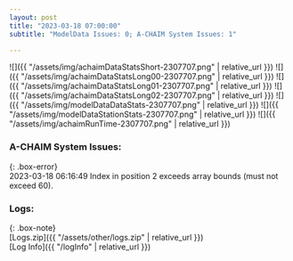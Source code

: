 ```yaml
---
layout: post
title: "2023-03-18 07:00:00"
subtitle: "ModelData Issues: 0; A-CHAIM System Issues: 1"

---
```


![]({{ "/assets/img/achaimDataStatsShort-2307707.png" | relative_url }})
![]({{ "/assets/img/achaimDataStatsLong00-2307707.png" | relative_url }})
![]({{ "/assets/img/achaimDataStatsLong01-2307707.png" | relative_url }})
![]({{ "/assets/img/achaimDataStatsLong02-2307707.png" | relative_url }})
![]({{ "/assets/img/modelDataDataStats-2307707.png" | relative_url }})
![]({{ "/assets/img/modelDataStationStats-2307707.png" | relative_url }})
![]({{ "/assets/img/achaimRunTime-2307707.png" | relative_url }})


### A-CHAIM System Issues:  
  
{: .box-error}  
2023-03-18 06:16:49 Index in position 2 exceeds array bounds (must not exceed 60).  

### Logs:  
  
{: .box-note}  
[Logs.zip]({{ "/assets/other/logs.zip" | relative_url }})  
[Log Info]({{ "/logInfo" | relative_url }})  
